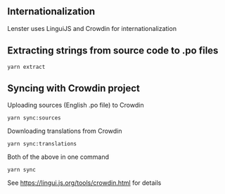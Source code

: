 ## Internationalization

Lenster uses LinguiJS and Crowdin for internationalization

## Extracting strings from source code to .po files

    yarn extract

## Syncing with Crowdin project

Uploading sources (English .po file) to Crowdin

    yarn sync:sources

Downloading translations from Crowdin

    yarn sync:translations

Both of the above in one command

    yarn sync

See https://lingui.js.org/tools/crowdin.html for details
